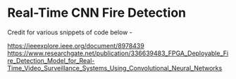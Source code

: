 # Real-Time CNN Fire Detection 









Credit for various snippets of code below - 

https://ieeexplore.ieee.org/document/8978439
https://www.researchgate.net/publication/336639483_FPGA_Deployable_Fire_Detection_Model_for_Real-Time_Video_Surveillance_Systems_Using_Convolutional_Neural_Networks
